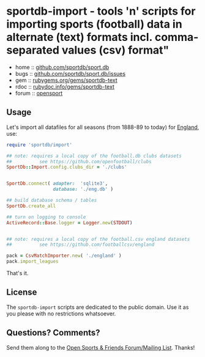 # sportdb-import - tools 'n' scripts for importing sports (football) data in alternate (text) formats incl. comma-separated values (csv) format"


* home  :: [github.com/sportdb/sport.db](https://github.com/sportdb/sport.db)
* bugs  :: [github.com/sportdb/sport.db/issues](https://github.com/sportdb/sport.db/issues)
* gem   :: [rubygems.org/gems/sportdb-text](https://rubygems.org/gems/sportdb-import)
* rdoc  :: [rubydoc.info/gems/sportdb-text](http://rubydoc.info/gems/sportdb-import)
* forum :: [opensport](http://groups.google.com/group/opensport)


## Usage

Let's import all datafiles for all seasons (from 1888-89 to today) 
for [England](https://github.com/footballcsv/england), use: 

``` ruby
require 'sportdb/import' 

## note: requires a local copy of the football.db clubs datasets 
##          see https://github.com/openfootball/clubs
SportDb::Import.config.clubs_dir = './clubs'


SportDb.connect( adapter:  'sqlite3', 
                 database: './eng.db' ) 

## build database schema / tables 
SportDb.create_all 

## turn on logging to console 
ActiveRecord::Base.logger = Logger.new(STDOUT) 


## note: requires a local copy of the football.csv england datasets 
##          see https://github.com/footballcsv/england

pack = CsvMatchImporter.new( './england' ) 
pack.import_leagues 
```

That's it.


## License

The `sportdb-import` scripts are dedicated to the public domain.
Use it as you please with no restrictions whatsoever.


## Questions? Comments?

Send them along to the
[Open Sports & Friends Forum/Mailing List](http://groups.google.com/group/opensport).
Thanks!
